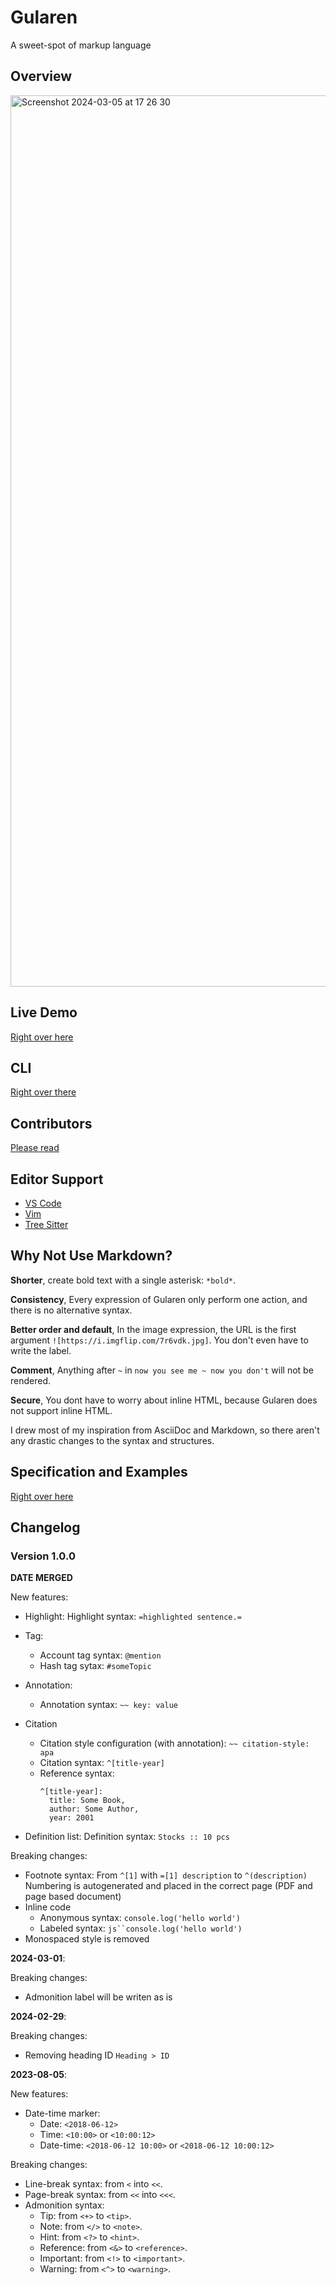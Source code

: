 # Gularen
A sweet-spot of markup language

## Overview
<img width="1426" alt="Screenshot 2024-03-05 at 17 26 30" src="https://github.com/noorwachid/gularen/assets/42460975/d90f21f9-12e0-4d91-ab1e-23e29d9911c8">

## Live Demo
[Right over here](https://noorwach.id/gularen/editor/)

## CLI
[Right over there](cli/readme.md)

## Contributors
[Please read](contributor.md)

## Editor Support
- [VS Code](https://marketplace.visualstudio.com/items?itemName=nwachid.gularen)
- [Vim](https://github.com/noorwachid/vim-gularen)
- [Tree Sitter](https://github.com/noorwachid/tree-sitter-gularen)

## Why Not Use Markdown?
**Shorter**, create bold text with a single asterisk: `*bold*`.

**Consistency**, Every expression of Gularen only perform one action, and there is no alternative syntax.

**Better order and default**, In the image expression, the URL is the first argument `![https://i.imgflip.com/7r6vdk.jpg]`. You don't even have to write the label.

**Comment**, Anything after `~` in `now you see me ~ now you don't` will not be rendered.

**Secure**, You dont have to worry about inline HTML, because Gularen does not support inline HTML.

I drew most of my inspiration from AsciiDoc and Markdown, so there aren't any drastic changes to the syntax and structures.

## Specification and Examples
[Right over here](https://noorwach.id/gularen/spec.html)

## Changelog
### Version 1.0.0
**DATE MERGED**

New features:
- Highlight:
  Highlight syntax: `=highlighted sentence.=`

- Tag:
  - Account tag syntax: `@mention`
  - Hash tag sytax: `#someTopic`

- Annotation:
  - Annotation syntax: `~~ key: value`

- Citation
  - Citation style configuration (with annotation): `~~ citation-style: apa`
  - Citation syntax: `^[title-year]`
  - Reference syntax: 
    ```
    ^[title-year]:
      title: Some Book,
      author: Some Author,
      year: 2001
    ```
- Definition list:
  Definition syntax: `Stocks :: 10 pcs`

Breaking changes:
- Footnote syntax:
  From `^[1]` with `=[1] description` to `^(description)`
  Numbering is autogenerated and placed in the correct page (PDF and page based document)
- Inline code
  - Anonymous syntax: `console.log('hello world')`
  - Labeled syntax: `js``console.log('hello world')`
- Monospaced style is removed

**2024-03-01**:

Breaking changes:
- Admonition label will be writen as is

**2024-02-29**:

Breaking changes:
- Removing heading ID `Heading > ID`

**2023-08-05**:

New features:
- Date-time marker:
    - Date: `<2018-06-12>`
    - Time: `<10:00>` or `<10:00:12>`
    - Date-time: `<2018-06-12 10:00>` or `<2018-06-12 10:00:12>`

Breaking changes:
- Line-break syntax: from `<` into `<<`.
- Page-break syntax: from `<<` into `<<<`.
- Admonition syntax:
    - Tip: from `<+>` to `<tip>`.
    - Note: from `</>` to `<note>`.
    - Hint: from `<?>` to `<hint>`.
    - Reference: from `<&>` to `<reference>`.
    - Important: from `<!>` to `<important>`.
    - Warning: from `<^>` to `<warning>`.


